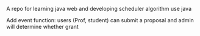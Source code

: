 A repo for learning java web and developing scheduler algorithm use java

Add event function:
users (Prof, student) can submit a proposal and admin will determine whether grant